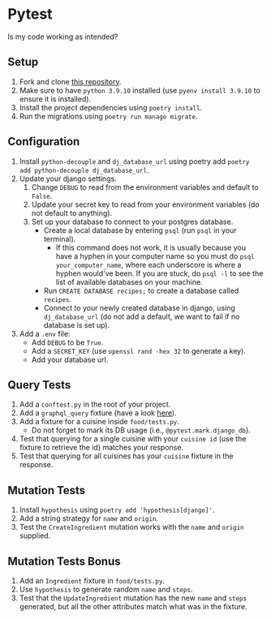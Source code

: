 # Pytest

Is my code working as intended?

## Setup

1. Fork and clone [this repository](https://github.com/JoinCODED/TASK-Masterclass-M9-Pytest).
2. Make sure to have `python 3.9.10` installed (use `pyenv install 3.9.10` to ensure it is installed).
3. Install the project dependencies using `poetry install`.
4. Run the migrations using `poetry run manage migrate`.

## Configuration

1. Install `python-decouple` and `dj_database_url` using poetry add `poetry add python-decouple dj_database_url`.
2. Update your django settings.
   1. Change `DEBUG` to read from the environment variables and default to `False`.
   2. Update your secret key to read from your environment variables (do not default to anything).
   3. Set up your database to connect to your postgres database.
      - Create a local database by entering `psql` (run `psql` in your terminal).
        - If this command does not work, it is usually because you have a hyphen in your computer name so you must do `psql your_computer_name`, where each underscore is where a hyphen would've been. If you are stuck, do `psql -l` to see the list of available databases on your machine.
      - Run `CREATE DATABASE recipes;` to create a database called `recipes`.
      - Connect to your newly created database in django, using `dj_database_url` (do not add a default, we want to fail if no database is set up).
3. Add a `.env` file:
   - Add `DEBUG` to be `True`.
   - Add a `SECRET_KEY` (use `openssl rand -hex 32` to generate a key).
   - Add your database url.

## Query Tests

1. Add a `conftest.py` in the root of your project.
2. Add a `graphql_query` fixture (have a look [here](https://docs.graphene-python.org/projects/django/en/latest/testing/#using-pytest)).
3. Add a fixture for a cuisine inside `food/tests.py`.
   - Do not forget to mark its DB usage (i.e., `@pytest.mark.django_db`).
4. Test that querying for a single cuisine with your `cuisine id` (use the fixture to retrieve the id) matches your response.
5. Test that querying for all cuisines has your `cuisine` fixture in the response.

## Mutation Tests

1. Install `hypothesis` using `poetry add 'hypothesis[django]'`.
2. Add a string strategy for `name` and `origin`.
3. Test the `CreateIngredient` mutation works with the `name` and `origin` supplied.

## Mutation Tests Bonus

1. Add an `Ingredient` fixture in `food/tests.py`.
2. Use `hypothesis` to generate random `name` and `steps`.
3. Test that the `UpdateIngredient` mutation has the new `name` and `steps` generated, but all the other attributes match what was in the fixture.
